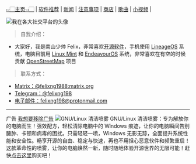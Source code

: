 [👉🏻主页👈🏻](./) | [软件推荐](./software) | [新闻](./news) |
[注意事项](./notes) | [商店](./shop) | [歌曲](./songs) | [小视频](./videos) |

![我在各大社交平台的头像](https://mirror.ghproxy.com/https://raw.githubusercontent.com/felixng1988/felixng1988.github.io/main/%E5%8D%97%E5%B1%B1%E5%B0%91%E5%B8%85Felix.jpg)

> 自我介绍：
- 大家好，我是南山少帅 Felix，非常喜欢[开源软件](https://zh.m.wikipedia.org/wiki/%E5%BC%80%E6%BA%90%E8%BD%AF%E4%BB%B6)，手机使用 [LineageOS](https://lineageos.org/) 系统，电脑目前用 [Linux Mint](https://linuxmint.com) 和 [EndeavourOS](https://endeavouros.com/) 系统，非常喜欢在有空的时候贡献 [OpenStreetMap](https://www.openstreetmap.org/about) 项目

> 联系方式：
- [Matrix：@felixng1988:matrix.org](https://matrix.to/#/@felixng1988:matrix.org)
- [Telegram：@felixng198](https://t.me/felixng198/)
- [电子邮件：felixng198@protonmail.com](mailto:felixng198@protonmail.com)

---

广告 [我想要移除广告](./remove_ads)
![GNU/Linux 清洁喷雾](https://mirror.ghproxy.com/https://raw.githubusercontent.com/felixng1988/felixng1988.github.io/images/%E5%B9%BF%E5%91%8A.jpg)
GNU/Linux 清洁喷雾：专为解放你的电脑而生！强效配方，轻松清除电脑中的 Windows 痕迹，让你的电脑瞬间告别臃肿、卡顿和病毒的困扰。只需轻轻一喷，Windows 无影无踪，全面提升系统性能和安全性。畅享开源的自由、稳定与快速，再也不用担心恶意软件和频繁重启！这款革命性的喷雾，让你的电脑焕然一新，随时随地体验开源世界的无限可能！赶快[点击这里](./shop-gnu_linux_wipeout_spray)购买吧！